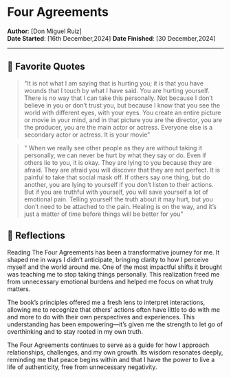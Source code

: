 
# Four Agreements
**Author**: [Don Miguel Ruiz]  
**Date Started**: [16th December,2024]
**Date Finished**: [30 December,2024]

---

## 💬 Favorite Quotes
> "It is not what I am saying that is hurting you; it is that you have wounds that I touch by what I have said. You are hurting yourself. There is no way that I can take this personally. Not because I don’t believe in you or don’t trust you, but because I know that you see the world with different eyes, with your eyes. You create an entire picture or movie in your mind, and in that picture you are the director, you are the producer, you are the main actor or actress. Everyone else is a secondary actor or actress. It is your movie"

> " When we really see other people as they are without taking it personally, we can never be hurt by what they say or do. Even if others lie to you, it is okay. They are lying to you because they are afraid. They are afraid you will discover that they are not perfect. It is painful to take that social mask off. If others say one thing, but do another, you are lying to yourself if you don’t listen to their actions. But if you are truthful with yourself, you will save yourself a lot of emotional pain. Telling yourself the truth about it may hurt, but you don’t need to be attached to the pain. Healing is on the way, and it’s just a matter of time before things will be better for you"

## 💭 Reflections
Reading The Four Agreements has been a transformative journey for me. It shaped me in ways I didn’t anticipate, bringing clarity to how I perceive myself and the world around me. One of the most impactful shifts it brought was teaching me to stop taking things personally. This realization freed me from unnecessary emotional burdens and helped me focus on what truly matters.

The book’s principles offered me a fresh lens to interpret interactions, allowing me to recognize that others' actions often have little to do with me and more to do with their own perspectives and experiences. This understanding has been empowering—it’s given me the strength to let go of overthinking and to stay rooted in my own truth.

The Four Agreements continues to serve as a guide for how I approach relationships, challenges, and my own growth. Its wisdom resonates deeply, reminding me that peace begins within and that I have the power to live a life of authenticity, free from unnecessary negativity.